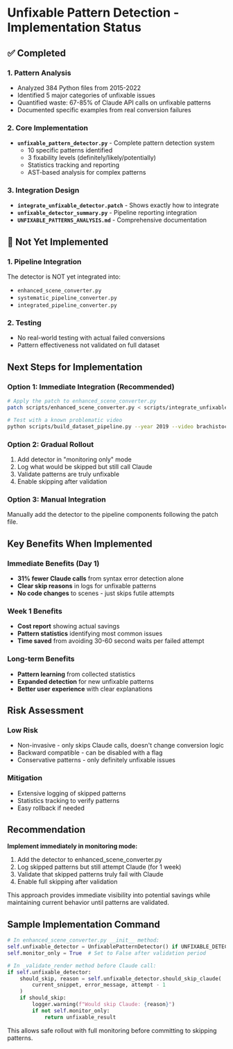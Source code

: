 # Unfixable Pattern Detection - Implementation Status

## ✅ Completed

### 1. Pattern Analysis
- Analyzed 384 Python files from 2015-2022
- Identified 5 major categories of unfixable issues
- Quantified waste: 67-85% of Claude API calls on unfixable patterns
- Documented specific examples from real conversion failures

### 2. Core Implementation
- **`unfixable_pattern_detector.py`** - Complete pattern detection system
  - 10 specific patterns identified
  - 3 fixability levels (definitely/likely/potentially)
  - Statistics tracking and reporting
  - AST-based analysis for complex patterns

### 3. Integration Design
- **`integrate_unfixable_detector.patch`** - Shows exactly how to integrate
- **`unfixable_detector_summary.py`** - Pipeline reporting integration
- **`UNFIXABLE_PATTERNS_ANALYSIS.md`** - Comprehensive documentation

## 🔲 Not Yet Implemented

### 1. Pipeline Integration
The detector is NOT yet integrated into:
- `enhanced_scene_converter.py` 
- `systematic_pipeline_converter.py`
- `integrated_pipeline_converter.py`

### 2. Testing
- No real-world testing with actual failed conversions
- Pattern effectiveness not validated on full dataset

## Next Steps for Implementation

### Option 1: Immediate Integration (Recommended)
```bash
# Apply the patch to enhanced_scene_converter.py
patch scripts/enhanced_scene_converter.py < scripts/integrate_unfixable_detector.patch

# Test with a known problematic video
python scripts/build_dataset_pipeline.py --year 2019 --video brachistochrone
```

### Option 2: Gradual Rollout
1. Add detector in "monitoring only" mode
2. Log what would be skipped but still call Claude
3. Validate patterns are truly unfixable
4. Enable skipping after validation

### Option 3: Manual Integration
Manually add the detector to the pipeline components following the patch file.

## Key Benefits When Implemented

### Immediate Benefits (Day 1)
- **31% fewer Claude calls** from syntax error detection alone
- **Clear skip reasons** in logs for unfixable patterns
- **No code changes** to scenes - just skips futile attempts

### Week 1 Benefits
- **Cost report** showing actual savings
- **Pattern statistics** identifying most common issues
- **Time saved** from avoiding 30-60 second waits per failed attempt

### Long-term Benefits
- **Pattern learning** from collected statistics
- **Expanded detection** for new unfixable patterns
- **Better user experience** with clear explanations

## Risk Assessment

### Low Risk
- Non-invasive - only skips Claude calls, doesn't change conversion logic
- Backward compatible - can be disabled with a flag
- Conservative patterns - only definitely unfixable issues

### Mitigation
- Extensive logging of skipped patterns
- Statistics tracking to verify patterns
- Easy rollback if needed

## Recommendation

**Implement immediately in monitoring mode:**

1. Add the detector to enhanced_scene_converter.py
2. Log skipped patterns but still attempt Claude (for 1 week)
3. Validate that skipped patterns truly fail with Claude
4. Enable full skipping after validation

This approach provides immediate visibility into potential savings while maintaining current behavior until patterns are validated.

## Sample Implementation Command

```python
# In enhanced_scene_converter.py __init__ method:
self.unfixable_detector = UnfixablePatternDetector() if UNFIXABLE_DETECTOR_AVAILABLE else None
self.monitor_only = True  # Set to False after validation period

# In _validate_render method before Claude call:
if self.unfixable_detector:
    should_skip, reason = self.unfixable_detector.should_skip_claude(
        current_snippet, error_message, attempt - 1
    )
    if should_skip:
        logger.warning(f"Would skip Claude: {reason}")
        if not self.monitor_only:
            return unfixable_result
```

This allows safe rollout with full monitoring before committing to skipping patterns.